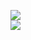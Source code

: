 [![](https://img.shields.io/badge/Made%20With-Github%20Spray-lightgrey.svg?style=for-the-badge&logo=github)](https://github.com/Annihil/github-spray#8849)  
[![](https://i.imgur.com/2DrTn0Z.gif)](https://github.com/Annihil/github-spray)